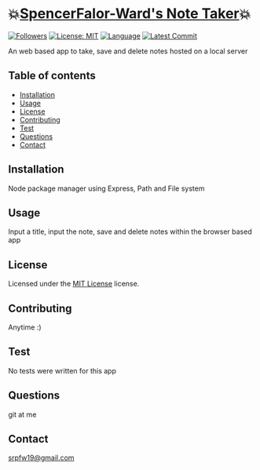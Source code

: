 # :boom:[SpencerFalor-Ward's Note Taker](https://spencerfalor-ward.github.io/Sfw-Note-Taker):boom:


[![Followers](https://img.shields.io/github/followers/SpencerFalor-Ward?style=social)](https://github.com/SpencerFalor-Ward?tab=followers) [![License: MIT](https://img.shields.io/badge/License-MIT-yellow.svg)](https://opensource.org/licenses/MIT) [![Language](https://img.shields.io/github/languages/top/SpencerFalor-Ward/Sfw-Note-Taker)](https://github.com/SpencerFalor-Ward/Sfw-Note-Taker/search?l=javascript) [![Latest Commit](https://img.shields.io/github/last-commit/SpencerFalor-Ward/Sfw-Note-Taker)](https://github.com/SpencerFalor-Ward/Sfw-Note-Taker/graphs/commit-activity)

An web based app to take, save and delete notes hosted on a local server

## Table of contents

-   [Installation](#Installation)
-   [Usage](#Usage)
-   [License](#License)
-   [Contributing](#Contributing)
-   [Test](#Test)
-   [Questions](#Questions)
-   [Contact](#Contact)

## Installation

Node package manager using Express, Path and File system

## Usage

Input a title, input the note, save and delete notes within the browser based app

## License

Licensed under the [MIT License](https://choosealicense.com/licenses/mit/) license.

## Contributing

Anytime :)

## Test

No tests were written for this app

## Questions

git at me

## Contact

srpfw19@gmail.com
